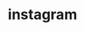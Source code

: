 ---
id: 4
title: "instagram"
redirect: "https://instagram.com/rosalinairl"
icon: "instagram.svg"
---